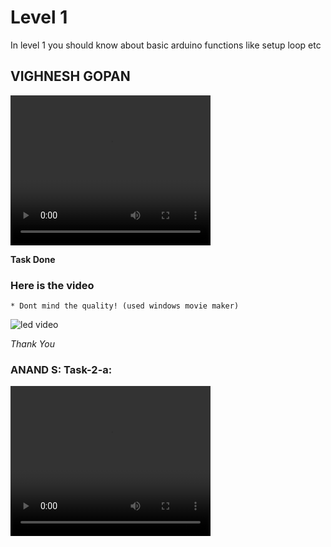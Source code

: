 
# Level 1

In level 1 you should know about basic arduino functions like setup loop etc 
## VIGHNESH GOPAN

<video width="320" height="240" controls>
  <source src="https://cdn.loom.com/sessions/thumbnails/6b507414e148412e9c109df5dfa3d684-00001.mp4" type="video/mp4">
</video>

**Task Done**
### Here is the video 
    * Dont mind the quality! (used windows movie maker)


![led video](https://user-images.githubusercontent.com/79564956/188667672-d2c8e0d3-1a71-4023-9c83-f576e0f12366.gif)



*Thank You*

### ANAND S: Task-2-a:

<video width="320" height="240" controls>
  <source src="https://cdn.loom.com/sessions/thumbnails/6b507414e148412e9c109df5dfa3d684-00001.mp4" type="video/mp4">
</video>


